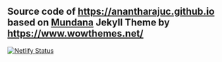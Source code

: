 ## Source code of <a href="https://anantharajuc.github.io/" target="_blank" >https://anantharajuc.github.io</a> based on <a href="https://github.com/wowthemesnet/mundana-theme-jekyll" target="_blank" >Mundana</a> Jekyll Theme by <a href="https://www.wowthemes.net/" target="_blank" >https://www.wowthemes.net/</a>

[![Netlify Status](https://api.netlify.com/api/v1/badges/69451c8a-894d-4655-935e-ae7cb0538f46/deploy-status)](https://app.netlify.com/sites/anantharajuc/deploys)
